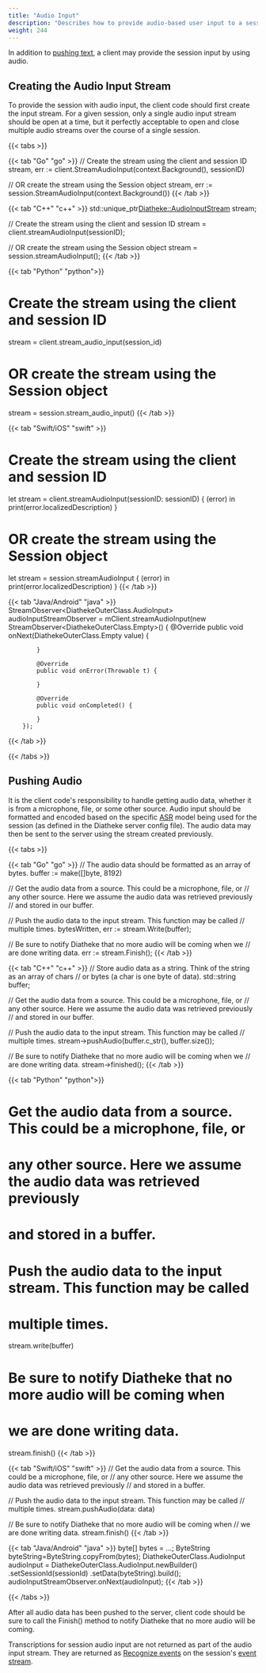 ```yaml
---
title: "Audio Input"
description: "Describes how to provide audio-based user input to a session."
weight: 244
---
```


In addition to [pushing text](../push-text), a client may provide
the session input by using audio.

## Creating the Audio Input Stream
To provide the session with audio input, the client code should first
create the input stream. For a given session, only a single audio input
stream should be open at a time, but it perfectly acceptable to open
and close multiple audio streams over the course of a single session.

{{< tabs >}}

{{< tab "Go" "go" >}}
// Create the stream using the client and session ID
stream, err := client.StreamAudioInput(context.Background(), sessionID)

// OR create the stream using the Session object
stream, err := session.StreamAudioInput(context.Background())
{{< /tab >}}

{{< tab "C++" "c++" >}}
std::unique_ptr<Diatheke::AudioInputStream> stream;

// Create the stream using the client and session ID
stream = client.streamAudioInput(sessionID);

// OR create the stream using the Session object
stream = session.streamAudioInput();
{{< /tab >}}

{{< tab "Python" "python">}}
# Create the stream using the client and session ID
stream = client.stream_audio_input(session_id)

# OR create the stream using the Session object
stream = session.stream_audio_input()
{{< /tab >}}

{{< tab "Swift/iOS" "swift" >}}
# Create the stream using the client and session ID
let stream = client.streamAudioInput(sessionID: sessionID) { (error) in
        print(error.localizedDescription)
}

# OR create the stream using the Session object
let stream = session.streamAudioInput { (error) in
        print(error.localizedDescription)
}
{{< /tab >}}

{{< tab "Java/Android" "java" >}}
StreamObserver<DiathekeOuterClass.AudioInput> audioInputStreamObserver = mClient.streamAudioInput(new StreamObserver<DiathekeOuterClass.Empty>() {
            @Override
            public void onNext(DiathekeOuterClass.Empty value) {

            }

            @Override
            public void onError(Throwable t) {

            }

            @Override
            public void onCompleted() {

            }
        });
{{< /tab >}}

{{< /tabs >}}

## Pushing Audio

It is the client code's responsibility to handle getting audio data, whether
it is from a microphone, file, or some other source. Audio input should be
formatted and encoded based on the specific [ASR](../../../glossary#asr)
model being used for the session (as defined in the Diatheke server config
file). The audio data may then be sent to the server using the stream
created previously.

{{< tabs >}}

{{< tab "Go" "go" >}}
// The audio data should be formatted as an array of bytes.
buffer := make([]byte, 8192)

// Get the audio data from a source. This could be a microphone, file, or
// any other source. Here we assume the audio data was retrieved previously
// and stored in our buffer.

// Push the audio data to the input stream. This function may be called
// multiple times.
bytesWritten, err := stream.Write(buffer);

// Be sure to notify Diatheke that no more audio will be coming when we
// are done writing data.
err := stream.Finish();
{{< /tab >}}

{{< tab "C++" "c++" >}}
// Store audio data as a string. Think of the string as an array of chars
// or bytes (a char is one byte of data).
std::string buffer;

// Get the audio data from a source. This could be a microphone, file, or
// any other source. Here we assume the audio data was retrieved previously
// and stored in our buffer.

// Push the audio data to the input stream. This function may be called
// multiple times.
stream->pushAudio(buffer.c_str(), buffer.size());

// Be sure to notify Diatheke that no more audio will be coming when we
// are done writing data.
stream->finished();
{{< /tab >}}

{{< tab "Python" "python">}}
# Get the audio data from a source. This could be a microphone, file, or
# any other source. Here we assume the audio data was retrieved previously
# and stored in a buffer.

# Push the audio data to the input stream. This function may be called
# multiple times.
stream.write(buffer)

# Be sure to notify Diatheke that no more audio will be coming when
# we are done writing data.
stream.finish()
{{< /tab >}}

{{< tab "Swift/iOS" "swift" >}}
// Get the audio data from a source. This could be a microphone, file, or
// any other source. Here we assume the audio data was retrieved previously
// and stored in a buffer.

// Push the audio data to the input stream. This function may be called
// multiple times.
stream.pushAudio(data: data)

// Be sure to notify Diatheke that no more audio will be coming when
// we are done writing data.
stream.finish()
{{< /tab >}}

{{< tab "Java/Android" "java" >}}
byte[] bytes = ...;
ByteString byteString=ByteString.copyFrom(bytes);
DiathekeOuterClass.AudioInput audioInput = DiathekeOuterClass.AudioInput.newBuilder()
        .setSessionId(sessionId)
        .setData(byteString).build();
audioInputStreamObserver.onNext(audioInput);
{{< /tab >}}

{{< /tabs >}}

After all audio data has been pushed to the server, client code should be
sure to call the Finish() method to notify Diatheke that no more audio will
be coming.

Transcriptions for session audio input are not returned as part of the
audio input stream. They are returned as
[Recognize events](../event-stream#recognize-event) on the session's
[event stream](../event-stream).
